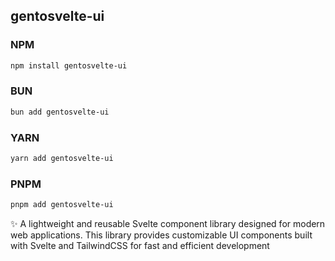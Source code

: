 ## gentosvelte-ui  



### NPM

```bash 
npm install gentosvelte-ui
```

### BUN

```bash
bun add gentosvelte-ui
```

### YARN 

```bash
yarn add gentosvelte-ui
```

### PNPM

```bash
pnpm add gentosvelte-ui
```


✨ A lightweight and reusable Svelte component library designed for modern web applications. This library provides customizable UI components built with Svelte and TailwindCSS for fast and efficient development
